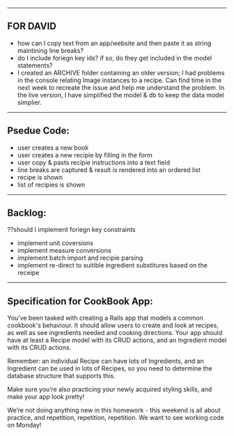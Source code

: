 ---------------------------
FOR DAVID
---------------------------
- how can I copy text from an app/website and then paste it as string maintining line breaks?
- do I include foriegn key ids? if so, do they get included in the model statements?
- I created an ARCHIVE folder containing an older version; I had problems in the console relating Image instances to a recipe. Can find time in the next week to recreate the issue and help me understand the problem. In the live version, I have simplified the model & db to keep the data model simplier.

---------------------------
Psedue Code:
---------------------------
- user creates a new book
- user creates a new recipie by filling in the form
- user copy & pasts recipie instructions into a text field
- line breaks are captured & result is rendered into an ordered list
- recipe is shown
- list of recipies is shown


---------------------------
Backlog:
---------------------------

??should I implement foriegn key constraints
- implement unit coversions
- implement measure conversions
- implement batch import and recipie parsing
- implement re-direct to suitible ingredient substitures based on the receipe

---------------------------
Specification for CookBook App:
---------------------------

You’ve been tasked with creating a Rails app that models a common cookbook's behaviour. It should allow users to create and look at recipes, as well as see ingredients needed and cooking directions. Your app should have at least a Recipe model with its CRUD actions, and an Ingredient model with its CRUD actions.

Remember: an individual Recipe can have lots of Ingredients, and an Ingredient can be used in lots of Recipes, so you need to determine the database structure that supports this.

Make sure you’re also practicing your newly acquired styling skills, and make your app look pretty!

We’re not doing anything new in this homework - this weekend is all about practice, and repetition, repetition, repetition. We want to see working code on Monday!